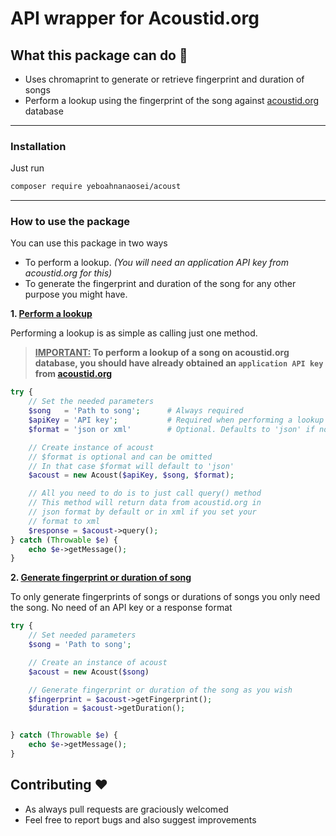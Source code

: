 # API wrapper for Acoustid.org



## What this package can do  :hammer:
* Uses chromaprint to generate or retrieve fingerprint and duration of songs
* Perform a lookup using the fingerprint of the song against [acoustid.org](https://acoustid.org) database





---

### Installation

Just run
```bash
composer require yeboahnanaosei/acoust
```





---

### How to use the package

You can use this package in two ways
* To perform a lookup.  *(You will need an application API key from acoustid.org for this)*
* To generate the fingerprint and duration of the song for any other purpose you might have.



**1. <u>Perform a lookup</u>**

Performing a lookup is as simple as calling just one method.



> **<u>IMPORTANT:</u>  To perform a lookup of a song on acoustid.org database, you should have already obtained an `application API key`  from [acoustid.org](https://acoustid.org)**



```php
try {
    // Set the needed parameters
    $song   = 'Path to song';      # Always required
    $apiKey = 'API key'; 	       # Required when performing a lookup
    $format = 'json or xml'        # Optional. Defaults to 'json' if not supplied

    // Create instance of acoust
    // $format is optional and can be omitted
    // In that case $format will default to 'json'
    $acoust = new Acoust($apiKey, $song, $format);

    // All you need to do is to just call query() method
    // This method will return data from acoustid.org in
    // json format by default or in xml if you set your
    // format to xml
    $response = $acoust->query();
} catch (Throwable $e) {
    echo $e->getMessage();
}
```



**2. <u>Generate fingerprint or duration of song</u>**

To only generate fingerprints of songs or durations of songs you only need the song. No need of an API key or a response format


```php
try {
    // Set needed parameters
    $song = 'Path to song';

    // Create an instance of acoust
    $acoust = new Acoust($song)

    // Generate fingerprint or duration of the song as you wish
    $fingerprint = $acoust->getFingerprint();
    $duration = $acoust->getDuration();


} catch (Throwable $e) {
    echo $e->getMessage();
}
```





## Contributing  :heart:

* As always pull requests are graciously welcomed
* Feel free to report bugs and also suggest improvements
